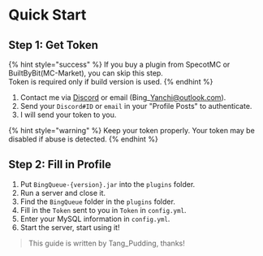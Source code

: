 # Quick Start

## Step 1: Get Token

{% hint style="success" %}
If you buy a plugin from SpecotMC or BuiltByBit(MC-Market), you can skip this step.\
Token is required only if build version is used.
{% endhint %}

1. Contact me via [Discord](https://discord.gg/MZ74zFevCD) or email (Bing\_Yanchi@outlook.com).
2. Send your `Discord#ID` or `email`  in your "Profile Posts" to authenticate.
3. I will send your token to you.

{% hint style="warning" %}
Keep your token properly. Your token may be disabled if abuse is detected.
{% endhint %}

## Step 2: Fill in Profile

1. Put `BingQueue-{version}.jar` into the `plugins` folder.
2. Run a server and close it.
3. Find the `BingQueue` folder in the `plugins` folder.
4. Fill in the `Token` sent to you in `Token` in `config.yml`.
5. Enter your MySQL information in `config.yml`.
6. Start the server, start using it!

> This guide is written by Tang_Pudding, thanks!
